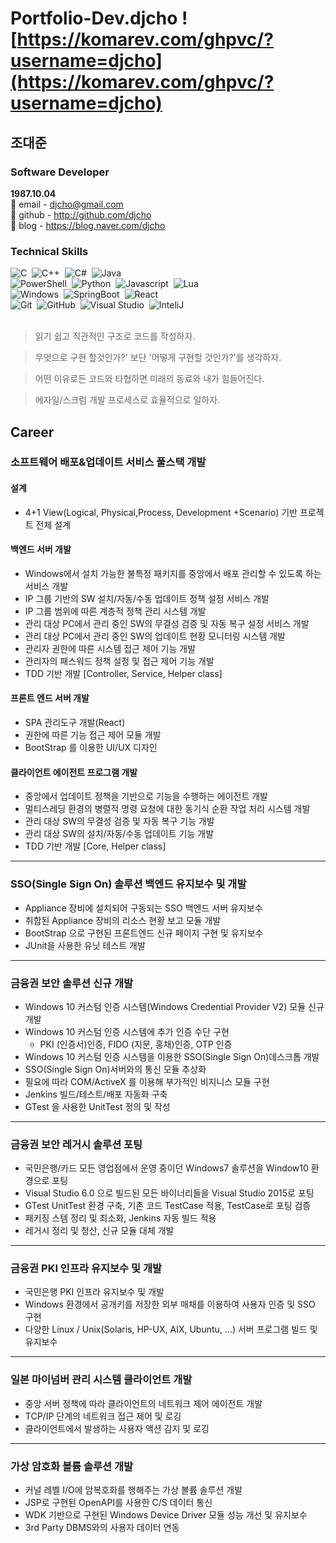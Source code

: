 # Portfolio-Dev.djcho ![https://komarev.com/ghpvc/?username=djcho](https://komarev.com/ghpvc/?username=djcho)

## 조대준  
 
### Software Developer 
**1987.10.04**  
:page_facing_up:&nbsp;email - djcho@gmail.com \
:page_facing_up:&nbsp;github - http://github.com/djcho \
:page_facing_up:&nbsp;blog - https://blog.naver.com/djcho
 
### Technical Skills
![C](https://shields.io/badge/C-004880?style=flat&logo=C&logoColor=A8B9CC&nbsp)&nbsp;
![C++](https://shields.io/badge/C%2B%2B-004880?style=flat&logo=C%2B%2B&logoColor=FFFFFF)&nbsp;
![C#](https://shields.io/badge/C%23-004880?style=flat&logo=csharp&logoColor=239120)&nbsp;
![Java](https://shields.io/badge/Java-004880?style=flat&logo=Java&logoColor=FFFFFF)&nbsp;\
![PowerShell](https://shields.io/badge/PowerShell-004880?style=flat&logo=PowerShell&logoColor=5391FE)&nbsp;
![Python](https://shields.io/badge/Python-004880?style=flat&logo=Python&logoColor=3776AB)&nbsp;
![Javascript](https://shields.io/badge/Javascript-004880?style=flat&logo=Javascript&logoColor=F7DF1E)&nbsp;
![Lua](https://shields.io/badge/LuaScript-004880?style=flat&logo=Lua&logoColor=2C2D72)&nbsp;\
![Windows](https://shields.io/badge/Windows-004880?style=flat&logo=Windows&logoColor=0078D6)&nbsp;
![SpringBoot](https://shields.io/badge/Spring%20Boot-004880?style=flat&logo=SpringBoot&logoColor=6DB33F)&nbsp;
![React](https://shields.io/badge/React-004880?style=flat&logo=React&logoColor=61DAFB)&nbsp;\
![Git](https://shields.io/badge/Git-004880?style=flat&logo=Git&logoColor=F05032)&nbsp;
![GitHub](https://shields.io/badge/Github-004880?style=flat&logo=Github&logoColor=FFFFFF)&nbsp;
![Visual Studio](https://shields.io/badge/Visual%20Studio-004880?style=flat&logo=Visual%20Studio&logoColor=5C2D91)&nbsp;
![InteliJ](https://shields.io/badge/IntelliJ-004880?style=flat&logo=IntellijIDEA&logoColor=000000)&nbsp;\
<br/>

> 읽기 쉽고 직관적인 구조로 코드를 작성하자.

> 무엇으로 구현 할것인가?' 보단 '어떻게 구현할 것인가?'를 생각하자.

> 어떤 이유로든 코드와 타협하면 미래의 동료와 내가 힘들어진다.

> 에자일/스크럼 개발 프로세스로 효율적으로 일하자.

## Career
### 소프트웨어 배포&업데이트 서비스 풀스택 개발
#### 설계
- 4+1 View(Logical, Physical,Process, Development +Scenario) 기반 프로젝트 전체 설계
#### 백엔드 서버 개발
- Windows에서 설치 가능한 불특정 패키지를 중앙에서 배포 관리할 수 있도록 하는 서비스 개발
- IP 그룹 기반의 SW 설치/자동/수동 업데이트 정책 설정 서비스 개발
- IP 그룹 범위에 따른 계층적 정책 관리 시스템 개발
- 관리 대상 PC에서 관리 중인 SW의 무결성 검증 및 자동 복구 설정 서비스 개발
- 관리 대상 PC에서 관리 중인 SW의 업데이트 현황 모니터링 시스템 개발
- 관리자 권한에 따른 시스템 접근 제어 기능 개발
- 관리자의 패스워드 정책 설정 및 접근 제어 기능 개발
- TDD 기반 개발 [Controller, Service, Helper class]
#### 프론트 엔드 서버 개발
- SPA 관리도구 개발(React)
- 권한에 따른 기능 접근 제어 모듈 개발
- BootStrap 를 이용한 UI/UX 디자인
#### 클라이언트 에이전트 프로그램 개발
- 중앙에서 업데이트 정책을 기반으로 기능을 수행하는 에이전트 개발 
- 멀티스레딩 환경의 병렬적 명령 요청에 대한 동기식 순환 작업 처리 시스템 개발
- 관리 대상 SW의 무결성 검증 및 자동 복구 기능 개발
- 관리 대상 SW의 설치/자동/수동 업데이트 기능 개발
- TDD 기반 개발 [Core, Helper class]
------------
### SSO(Single Sign On) 솔루션 백엔드 유지보수 및 개발
- Appliance 장비에 설치되어 구동되는 SSO 백엔드 서버 유지보수
- 취합된 Appliance 장비의 리소스 현황 보고 모듈 개발
- BootStrap 으로 구현된 프론트엔드 신규 페이지 구현 및 유지보수
- JUnit을 사용한 유닛 테스트 개발
------------
### 금융권 보안 솔루션 신규 개발
- Windows 10 커스텀 인증 시스템(Windows Credential Provider V2) 모듈 신규 개발
- Windows 10 커스텀 인증 시스템에 추가 인증 수단 구현
  - PKI (인증서)인증, FIDO (지문, 홍채)인증, OTP 인증
- Windows 10 커스텀 인증 시스템을 이용한 SSO(Single Sign On)데스크톱 개발
- SSO(Single Sign On)서버와의 통신 모듈 추상화
- 필요에 따라 COM/ActiveX 를 이용해 부가적인 비지니스 모듈 구현
- Jenkins 빌드/테스트/배포 자동화 구축
- GTest 을 사용한 UnitTest 정의 및 작성
------------
### 금융권 보안 레거시 솔루션 포팅
- 국민은행/카드 모든 영업점에서 운영 중이던 Windows7 솔루션을 Window10 환경으로 포팅
- Visual Studio 6.0 으로 빌드된 모든 바이너리들을 Visual Studio 2015로 포팅
- GTest UnitTest 환경 구축, 기존 코드 TestCase 적용, TestCase로 포팅 검증
- 패키징 스템 정리 및 최소화, Jenkins 자동 빌드 적용
- 레거시 정리 및 청산, 신규 모듈 대체 개발
------------
### 금융권 PKI 인프라 유지보수 및 개발
- 국민은행 PKI 인프라 유지보수 및 개발
- Windows 환경에서 공개키를 저장한 외부 매채를 이용하여 사용자 인증 및 SSO 구현
- 다양한 Linux / Unix(Solaris, HP-UX, AIX, Ubuntu, …) 서버 프로그램 빌드 및 유지보수
------------
### 일본 마이넘버 관리 시스템 클라이언트 개발
- 중앙 서버 정책에 따라 클라이언트의 네트워크 제어 에이전트 개발
- TCP/IP 단계의 네트워크 접근 제어 및 로깅
- 클라이언트에서 발생하는 사용자 액션 감지 및 로깅
------------
### 가상 암호화 볼륨 솔루션 개발
- 커널 레벨 I/O에 암복호화를 행해주는 가상 볼륨 솔루션 개발
- JSP로 구현된 OpenAPI를 사용한 C/S 데이터 통신
- WDK 기반으로 구현된 Windows Device Driver 모듈 성능 개선 및 유지보수
- 3rd Party DBMS와의 사용자 데이터 연동
